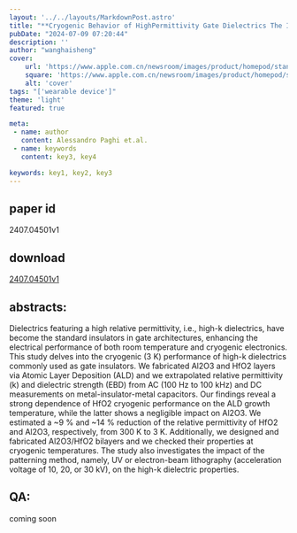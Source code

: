 ```yaml
---
layout: '../../layouts/MarkdownPost.astro'
title: "**Cryogenic Behavior of HighPermittivity Gate Dielectrics The Impact of the Atomic Layer Deposition Temperature and the Lithography Pattering Method**"
pubDate: "2024-07-09 07:20:44"
description: ''
author: "wanghaisheng"
cover:
    url: 'https://www.apple.com.cn/newsroom/images/product/homepod/standard/Apple-HomePod-hero-230118_big.jpg.large_2x.jpg'
    square: 'https://www.apple.com.cn/newsroom/images/product/homepod/standard/Apple-HomePod-hero-230118_big.jpg.large_2x.jpg'
    alt: 'cover'
tags: "['wearable device']"
theme: 'light'
featured: true

meta:
 - name: author
   content: Alessandro Paghi et.al.
 - name: keywords
   content: key3, key4

keywords: key1, key2, key3
---
```


## paper id
2407.04501v1
## download
[2407.04501v1](http://arxiv.org/abs/2407.04501v1)
## abstracts:
Dielectrics featuring a high relative permittivity, i.e., high-k dielectrics, have become the standard insulators in gate architectures, enhancing the electrical performance of both room temperature and cryogenic electronics. This study delves into the cryogenic (3 K) performance of high-k dielectrics commonly used as gate insulators. We fabricated Al2O3 and HfO2 layers via Atomic Layer Deposition (ALD) and we extrapolated relative permittivity (k) and dielectric strength (EBD) from AC (100 Hz to 100 kHz) and DC measurements on metal-insulator-metal capacitors. Our findings reveal a strong dependence of HfO2 cryogenic performance on the ALD growth temperature, while the latter shows a negligible impact on Al2O3. We estimated a ~9 % and ~14 % reduction of the relative permittivity of HfO2 and Al2O3, respectively, from 300 K to 3 K. Additionally, we designed and fabricated Al2O3/HfO2 bilayers and we checked their properties at cryogenic temperatures. The study also investigates the impact of the patterning method, namely, UV or electron-beam lithography (acceleration voltage of 10, 20, or 30 kV), on the high-k dielectric properties.
## QA:
coming soon

